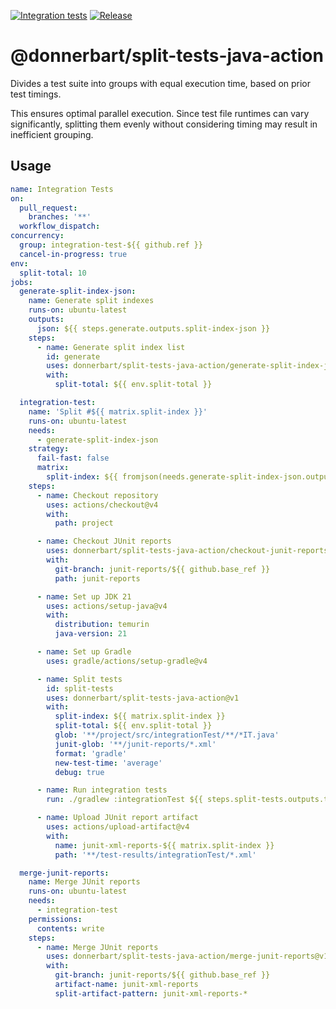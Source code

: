 [![Integration tests](https://github.com/Donnerbart/split-tests-java-action/actions/workflows/integration-test.yml/badge.svg)](https://github.com/Donnerbart/split-tests-java-action/actions/workflows/integration-test.yml)
[![Release](https://github.com/Donnerbart/split-tests-java-action/actions/workflows/release.yml/badge.svg)](https://github.com/Donnerbart/split-tests-java-action/actions/workflows/release.yml)

# @donnerbart/split-tests-java-action

Divides a test suite into groups with equal execution time, based on prior test timings.

This ensures optimal parallel execution. Since test file runtimes can vary significantly, splitting them evenly without
considering timing may result in inefficient grouping.

## Usage

```yaml
name: Integration Tests
on:
  pull_request:
    branches: '**'
  workflow_dispatch:
concurrency:
  group: integration-test-${{ github.ref }}
  cancel-in-progress: true
env:
  split-total: 10
jobs:
  generate-split-index-json:
    name: Generate split indexes
    runs-on: ubuntu-latest
    outputs:
      json: ${{ steps.generate.outputs.split-index-json }}
    steps:
      - name: Generate split index list 
        id: generate
        uses: donnerbart/split-tests-java-action/generate-split-index-json@v1
        with:
          split-total: ${{ env.split-total }}

  integration-test:
    name: 'Split #${{ matrix.split-index }}'
    runs-on: ubuntu-latest
    needs:
      - generate-split-index-json
    strategy:
      fail-fast: false
      matrix:
        split-index: ${{ fromjson(needs.generate-split-index-json.outputs.json) }}
    steps:
      - name: Checkout repository
        uses: actions/checkout@v4
        with:
          path: project

      - name: Checkout JUnit reports
        uses: donnerbart/split-tests-java-action/checkout-junit-reports@v1
        with:
          git-branch: junit-reports/${{ github.base_ref }}
          path: junit-reports

      - name: Set up JDK 21
        uses: actions/setup-java@v4
        with:
          distribution: temurin
          java-version: 21

      - name: Set up Gradle
        uses: gradle/actions/setup-gradle@v4

      - name: Split tests
        id: split-tests
        uses: donnerbart/split-tests-java-action@v1
        with:
          split-index: ${{ matrix.split-index }}
          split-total: ${{ env.split-total }}
          glob: '**/project/src/integrationTest/**/*IT.java'
          junit-glob: '**/junit-reports/*.xml'
          format: 'gradle'
          new-test-time: 'average'
          debug: true

      - name: Run integration tests
        run: ./gradlew :integrationTest ${{ steps.split-tests.outputs.test-suite }}

      - name: Upload JUnit report artifact
        uses: actions/upload-artifact@v4
        with:
          name: junit-xml-reports-${{ matrix.split-index }}
          path: '**/test-results/integrationTest/*.xml'

  merge-junit-reports:
    name: Merge JUnit reports
    runs-on: ubuntu-latest
    needs:
      - integration-test
    permissions:
      contents: write
    steps:
      - name: Merge JUnit reports
        uses: donnerbart/split-tests-java-action/merge-junit-reports@v1
        with:
          git-branch: junit-reports/${{ github.base_ref }}
          artifact-name: junit-xml-reports
          split-artifact-pattern: junit-xml-reports-*
```
